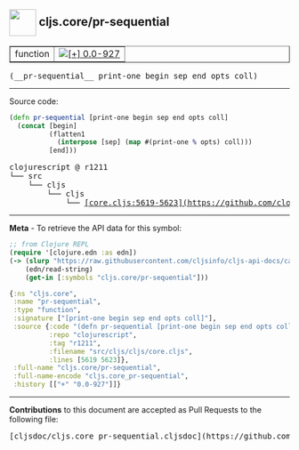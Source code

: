 ## <img width="48px" valign="middle" src="http://i.imgur.com/Hi20huC.png"> cljs.core/pr-sequential

 <table border="1">
<tr>

<td>function</td>
<td><a href="https://github.com/cljsinfo/cljs-api-docs/tree/0.0-927"><img valign="middle" alt="[+] 0.0-927" src="https://img.shields.io/badge/+-0.0--927-lightgrey.svg"></a> </td>
</tr>
</table>

 <samp>
(__pr-sequential__ print-one begin sep end opts coll)<br>
</samp>

---





Source code:

```clj
(defn pr-sequential [print-one begin sep end opts coll]
  (concat [begin]
          (flatten1
            (interpose [sep] (map #(print-one % opts) coll)))
          [end]))
```

 <pre>
clojurescript @ r1211
└── src
    └── cljs
        └── cljs
            └── <ins>[core.cljs:5619-5623](https://github.com/clojure/clojurescript/blob/r1211/src/cljs/cljs/core.cljs#L5619-L5623)</ins>
</pre>


---

__Meta__ - To retrieve the API data for this symbol:

```clj
;; from Clojure REPL
(require '[clojure.edn :as edn])
(-> (slurp "https://raw.githubusercontent.com/cljsinfo/cljs-api-docs/catalog/cljs-api.edn")
    (edn/read-string)
    (get-in [:symbols "cljs.core/pr-sequential"]))
```

```clj
{:ns "cljs.core",
 :name "pr-sequential",
 :type "function",
 :signature ["[print-one begin sep end opts coll]"],
 :source {:code "(defn pr-sequential [print-one begin sep end opts coll]\n  (concat [begin]\n          (flatten1\n            (interpose [sep] (map #(print-one % opts) coll)))\n          [end]))",
          :repo "clojurescript",
          :tag "r1211",
          :filename "src/cljs/cljs/core.cljs",
          :lines [5619 5623]},
 :full-name "cljs.core/pr-sequential",
 :full-name-encode "cljs.core_pr-sequential",
 :history [["+" "0.0-927"]]}

```

---

__Contributions__ to this document are accepted as Pull Requests to the following file:

 <pre>
[cljsdoc/cljs.core_pr-sequential.cljsdoc](https://github.com/cljsinfo/cljs-api-docs/blob/master/cljsdoc/cljs.core_pr-sequential.cljsdoc)
</pre>

